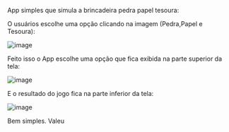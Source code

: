App simples que simula a brincadeira pedra papel tesoura:

O usuários escolhe uma opção clicando na imagem (Pedra,Papel e Tesoura):

![image](https://github.com/leribeir0/app_jokenpo/assets/19867227/dd811ef0-f3c1-47fa-9864-7d86aa153f4e)

Feito isso o App escolhe uma opção que fica exibida na parte superior da tela:

![image](https://github.com/leribeir0/app_jokenpo/assets/19867227/6d7cc98b-223a-406d-8826-537805b2b857)

E o resultado do jogo fica na parte inferior da tela:

![image](https://github.com/leribeir0/app_jokenpo/assets/19867227/4af009ec-b309-4193-b7e0-1a27d48114db)

Bem simples. Valeu
